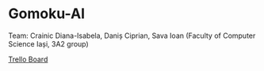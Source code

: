 
# Gomoku-AI

Team: Crainic Diana-Isabela, Daniș Ciprian, Sava Ioan (Faculty of Computer Science Iași, 3A2 group)

[Trello Board](https://trello.com/b/ZyfUouUb/ai-project)